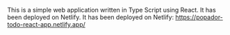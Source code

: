 This is a simple web application written in Type Script using React. It has been deployed on Netlify. 
It has been deployed on Netlify:
https://popador-todo-react-app.netlify.app/

